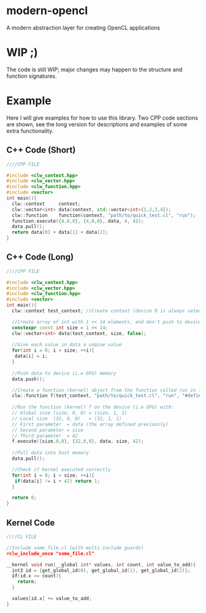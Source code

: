 # modern-opencl
A modern abstraction layer for creating OpenCL applications

# WIP ;)
The code is still WIP; major changes may happen to the structure and function signatures.

# Example
Here I will give examples for how to use this library. Two CPP code sections are shown, see the long version for descriptions and examples of some extra functionality.

## C++ Code (Short)
```C++
////CPP FILE

#include <clw_context.hpp>
#include <clw_vector.hpp>
#include <clw_function.hpp>
#include <vector>
int main(){
  clw::context     context;
  clw::vector<int> data(context, std::vector<int>{1,2,3,4});
  clw::function    function(context, "path/to/quick_test.cl", "run");
  function.execute({4,0,0}, {4,0,0}, data, 4, 42);
  data.pull();
  return data[0] + data[1] + data[2];
}
```
## C++ Code (Long)
```C++
////CPP FILE

#include <clw_context.hpp>
#include <clw_vector.hpp>
#include <clw_function.hpp>
#include <vector>
int main(){
  clw::context test_context; //Create context (device 0 is always selected for now)

  //Create array of int with 1 << 14 elements, and don't push to device (i.e GPU) memory
  constexpr const int size = 1 << 14; 
  clw::vector<int> data(test_context, size, false);
  
  //Give each value in data a unqiue value
  for(int i = 0; i < size; ++i){
   data[i] = i;
  }
  
  //Push data to device (i.e GPU) memory
  data.push();

  //Create a function (kernel) object from the function called run in file quick_test.cl
  clw::function f(test_context, "path/to/quick_test.cl", "run", "#define SOME_RANDOM_STUFF");
  
  //Run the function (kernel) f on the device (i.e GPU) with:
  // Global size (size, 0, 0) = (size, 1, 1)
  // Local size  (32, 0, 0)   = (32, 1, 1)
  // First parameter  = data (the array defined previously)
  // Second parameter = size
  // Third parameter  = 42
  f.execute({size,0,0}, {32,0,0}, data, size, 42);
  
  //Pull data into host memory
  data.pull();

  //Check if kernel executed correctly
  for(int i = 0; i < size; ++i){
   if(data[i] != i + 42) return 1;
  }

  return 0;
}
```
## Kernel Code
```C
////CL FILE

//Include some_file.cl (with multi-include guards)
#clw_include_once "some_file.cl"

__kernel void run(__global int* values, int count, int value_to_add){
  int3 id = {get_global_id(0), get_global_id(1), get_global_id(2)};
  if(id.x >= count){
    return;
  }

  values[id.x] += value_to_add;
}
```
